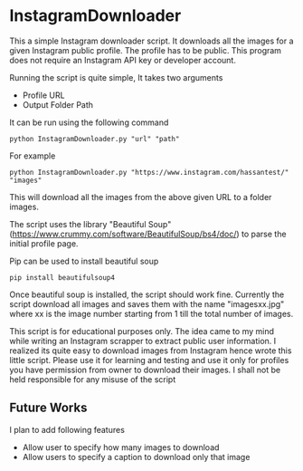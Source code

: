 # InstagramDownloader
This a simple Instagram downloader script. It downloads all the images for a given Instagram public profile. The profile has to be public. This program does not require an Instagram API key or developer account.

Running the script is quite simple, It takes two arguments 
* Profile URL
* Output Folder Path

It can be run using the following command

`python InstagramDownloader.py "url" "path"`

For example

`python InstagramDownloader.py "https://www.instagram.com/hassantest/" "images"`

This will download all the images from the above given URL to a folder images.

The script uses the library "Beautiful Soup" (https://www.crummy.com/software/BeautifulSoup/bs4/doc/) to parse the initial profile page.

Pip can be used to install beautiful soup

`pip install beautifulsoup4`

Once beautiful soup is installed, the script should work fine. 
Currently the script download all images and saves them with the name "imagesxx.jpg" where xx is the image number starting from 1 till the total number of images.


This script is for educational purposes only. The idea came to my mind while writing an Instagram scrapper to extract public user information. I realized its quite easy to download images from Instagram hence wrote this little script. Please use it for learning and testing and use it only for profiles you have permission from owner to download their images. I shall not be held responsible for any misuse of the script


## Future Works
I plan to add following features
* Allow user to specify how many images to download
* Allow users to specify a caption to download only that image
